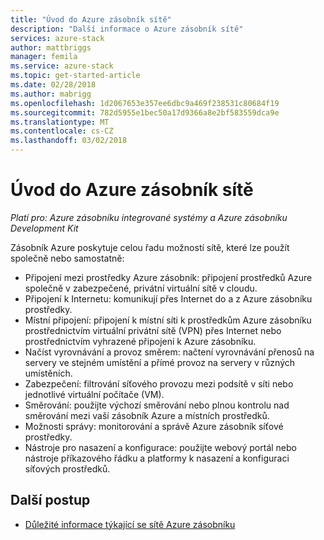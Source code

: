 ```yaml
---
title: "Úvod do Azure zásobník sítě"
description: "Další informace o Azure zásobník sítě"
services: azure-stack
author: mattbriggs
manager: femila
ms.service: azure-stack
ms.topic: get-started-article
ms.date: 02/28/2018
ms.author: mabrigg
ms.openlocfilehash: 1d2067653e357ee6dbc9a469f238531c80684f19
ms.sourcegitcommit: 782d5955e1bec50a17d9366a8e2bf583559dca9e
ms.translationtype: MT
ms.contentlocale: cs-CZ
ms.lasthandoff: 03/02/2018
---
```

# <a name="introduction-to-azure-stack-networking"></a>Úvod do Azure zásobník sítě

*Platí pro: Azure zásobníku integrované systémy a Azure zásobníku Development Kit*

Zásobník Azure poskytuje celou řadu možností sítě, které lze použít společně nebo samostatně:
- Připojení mezi prostředky Azure zásobník: připojení prostředků Azure společně v zabezpečené, privátní virtuální sítě v cloudu.
- Připojení k Internetu: komunikují přes Internet do a z Azure zásobníku prostředky.
- Místní připojení: připojení k místní síti k prostředkům Azure zásobníku prostřednictvím virtuální privátní sítě (VPN) přes Internet nebo prostřednictvím vyhrazené připojení k Azure zásobníku.
- Načíst vyrovnávání a provoz směrem: načtení vyrovnávání přenosů na servery ve stejném umístění a přímé provoz na servery v různých umístěních.
- Zabezpečení: filtrování síťového provozu mezi podsítě v síti nebo jednotlivé virtuální počítače (VM).
- Směrování: použijte výchozí směrování nebo plnou kontrolu nad směrování mezi vaší zásobník Azure a místních prostředků.
- Možnosti správy: monitorování a správě Azure zásobník síťové prostředky.
- Nástroje pro nasazení a konfigurace: použijte webový portál nebo nástroje příkazového řádku a platformy k nasazení a konfiguraci síťových prostředků.


## <a name="next-steps"></a>Další postup
* [Důležité informace týkající se sítě Azure zásobníku](azure-stack-network-differences.md)


